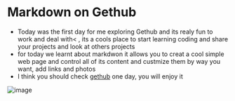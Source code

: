 # Markdown on Gethub
- Today was the first day for me exploring Gethub and its realy fun to work and deal with< , its a cools place to start learning coding and share your projects and look at others projects
- for today we learnt about markdwon it allows you to creat a cool simple web page and control all of its content and custmize them by way you want, add links and photos
- I think you should check [gethub](http://www.github.com/) one day, you will enjoy it

![image]()
